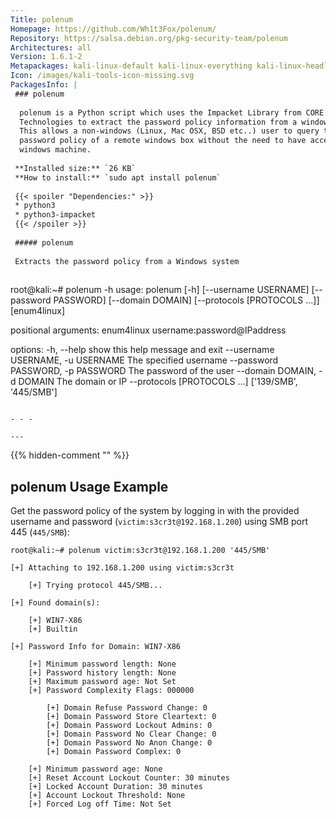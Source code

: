 ```yaml
---
Title: polenum
Homepage: https://github.com/Wh1t3Fox/polenum/
Repository: https://salsa.debian.org/pkg-security-team/polenum
Architectures: all
Version: 1.6.1-2
Metapackages: kali-linux-default kali-linux-everything kali-linux-headless kali-linux-large kali-tools-forensics kali-tools-information-gathering kali-tools-passwords kali-tools-respond 
Icon: /images/kali-tools-icon-missing.svg
PackagesInfo: |
 ### polenum
 
  polenum is a Python script which uses the Impacket Library from CORE Security
  Technologies to extract the password policy information from a windows machine.
  This allows a non-windows (Linux, Mac OSX, BSD etc..) user to query the
  password policy of a remote windows box without the need to have access to a
  windows machine.
 
 **Installed size:** `26 KB`  
 **How to install:** `sudo apt install polenum`  
 
 {{< spoiler "Dependencies:" >}}
 * python3
 * python3-impacket
 {{< /spoiler >}}
 
 ##### polenum
 
 Extracts the password policy from a Windows system
 
 ```
 root@kali:~# polenum -h
 usage: polenum [-h] [--username USERNAME] [--password PASSWORD]
                [--domain DOMAIN] [--protocols [PROTOCOLS ...]]
                [enum4linux]
 
 positional arguments:
   enum4linux            username:password@IPaddress
 
 options:
   -h, --help            show this help message and exit
   --username USERNAME, -u USERNAME
                         The specified username
   --password PASSWORD, -p PASSWORD
                         The password of the user
   --domain DOMAIN, -d DOMAIN
                         The domain or IP
   --protocols [PROTOCOLS ...]
                         ['139/SMB', '445/SMB']
 ```
 
 - - -
 
---
```

{{% hidden-comment "<!--Do not edit anything above this line-->" %}}

## polenum Usage Example

Get the password policy of the system by logging in with the provided username and password (`victim:s3cr3t@192.168.1.200`) using SMB port 445 (`445/SMB`):

```
root@kali:~# polenum victim:s3cr3t@192.168.1.200 '445/SMB'

[+] Attaching to 192.168.1.200 using victim:s3cr3t

    [+] Trying protocol 445/SMB...

[+] Found domain(s):

    [+] WIN7-X86
    [+] Builtin

[+] Password Info for Domain: WIN7-X86

    [+] Minimum password length: None
    [+] Password history length: None
    [+] Maximum password age: Not Set
    [+] Password Complexity Flags: 000000

        [+] Domain Refuse Password Change: 0
        [+] Domain Password Store Cleartext: 0
        [+] Domain Password Lockout Admins: 0
        [+] Domain Password No Clear Change: 0
        [+] Domain Password No Anon Change: 0
        [+] Domain Password Complex: 0

    [+] Minimum password age: None
    [+] Reset Account Lockout Counter: 30 minutes
    [+] Locked Account Duration: 30 minutes
    [+] Account Lockout Threshold: None
    [+] Forced Log off Time: Not Set
```

